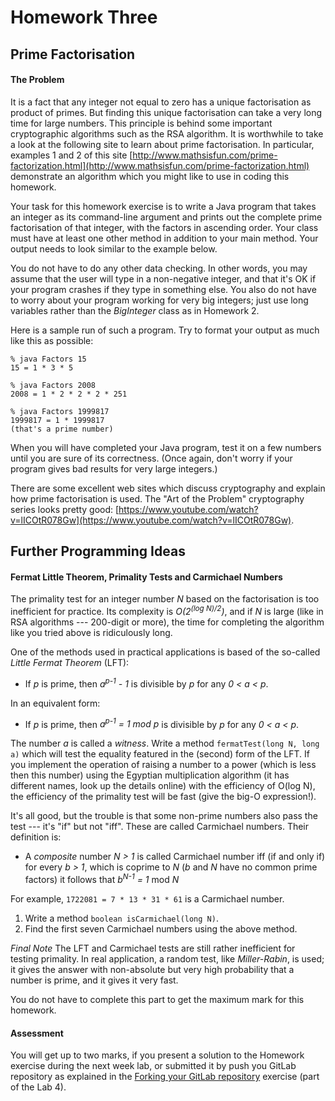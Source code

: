 Homework Three
==============

Prime Factorisation
-------------------

#### The Problem

It is a fact that any integer not equal to zero has a unique 
factorisation as product of primes. But finding this unique factorisation can 
take a very long time for large numbers. This principle is behind some 
important cryptographic algorithms such as the RSA algorithm. It is worthwhile 
to take a look at the following site to learn about prime factorisation. In 
particular, examples 1 and 2 of this site 
[http://www.mathsisfun.com/prime-factorization.html](http://www.mathsisfun.com/prime-factorization.html) demonstrate an algorithm 
which you might like to use in coding this homework. 

Your task for this homework exercise is to write a Java program that takes an 
integer as its command-line argument and prints out the complete prime 
factorisation of that integer, with the factors in ascending order. Your class 
must have at least one other method in addition to your main method. Your 
output needs to look similar to the example below. 

You do not have to do any other data checking. In other words, you may assume 
that the user will type in a non-negative integer, and that it's OK if your 
program crashes if they type in something else. You also do not have to worry 
about your program working for very big integers; just use long variables 
rather than the *BigInteger* class as in Homework 2.

Here is a sample run of such a program. Try to format your output as much like 
this as possible: 

```
% java Factors 15
15 = 1 * 3 * 5

% java Factors 2008
2008 = 1 * 2 * 2 * 2 * 251

% java Factors 1999817
1999817 = 1 * 1999817
(that's a prime number)
```

When you will have completed your Java program, test it on a few numbers until 
you are sure of its correctness. (Once again, don't worry if your program 
gives bad results for very large integers.) 

There are some excellent web sites which discuss cryptography and explain how 
prime factorisation is used. The "Art of the Problem" cryptography series looks 
pretty good: [https://www.youtube.com/watch?v=lICOtR078Gw](https://www.youtube.com/watch?v=lICOtR078Gw).

Further Programming Ideas
-------------------------

#### Fermat Little Theorem, Primality Tests and Carmichael Numbers

The primality test for an integer number *N* based on the factorisation is too 
inefficient for practice. Its complexity is *O(2<sup>(log N)/2</sup>)*, and if 
*N* is large (like in RSA algorithms --- 200-digit or more), the time for 
completing the algorithm like you tried above is ridiculously long.

One of the methods used in practical applications is based of the so-called
*Little Fermat Theorem* (LFT):

- If *p* is prime, then *a<sup>p-1</sup> - 1* is divisible by *p* for
  any *0 < a < p*.
  
In an equivalent form:

- If *p* is prime, then *a<sup>p-1</sup> = 1 mod p* is divisible by *p* for
  any *0 < a < p*.

The number *a* is called a *witness*. Write a method 
``fermatTest(long N, long a)`` which will test the equality featured in the
(second) form of the LFT. If you implement the operation of raising a number to 
a power (which is less then this number) using the Egyptian multiplication 
algorithm (it has different names, look up the details online) with the 
efficiency of O(log N), the efficiency of the primality test will be fast
(give the big-O expression!). 

It's all good, but the trouble is that some non-prime numbers also pass the test
--- it's "if" but not "iff". These are called Carmichael numbers. Their 
definition is:

- A *composite* number *N > 1* is called Carmichael number iff (if and only if)
  for every *b > 1*, which is coprime to *N* (*b* and *N* have no common prime
  factors) it follows that *b<sup>N-1</sup> = 1* mod *N*
  
For example, ``1722081 = 7 * 13 * 31 * 61`` is a Carmichael number.

1. Write a method ``boolean isCarmichael(long N)``.
2. Find the first seven Carmichael numbers using the above method.

*Final Note* The LFT and Carmichael tests are still rather inefficient for 
testing primality. In real application, a random test, like *Miller-Rabin*, is
used; it gives the answer with non-absolute but very high probability that a 
number is prime, and it gives it very fast.

You do not have to complete this part to get the maximum mark for this homework.

#### Assessment

You will get up to two marks, if you present a solution to the Homework 
exercise during the next week lab, or submitted it by push you GitLab repository
as explained in the [Forking your GitLab repository](https://cs.anu.edu.au/courses/comp6700/labs/gitlab/) exercise (part 
of the Lab 4).